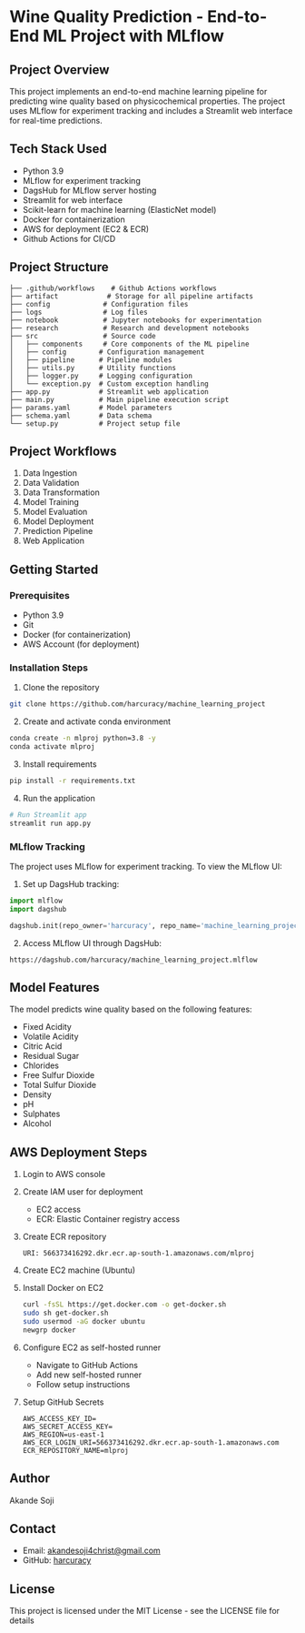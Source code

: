 # Wine Quality Prediction - End-to-End ML Project with MLflow

## Project Overview
This project implements an end-to-end machine learning pipeline for predicting wine quality based on physicochemical properties. The project uses MLflow for experiment tracking and includes a Streamlit web interface for real-time predictions.

## Tech Stack Used
- Python 3.9
- MLflow for experiment tracking
- DagsHub for MLflow server hosting
- Streamlit for web interface
- Scikit-learn for machine learning (ElasticNet model)
- Docker for containerization
- AWS for deployment (EC2 & ECR)
- Github Actions for CI/CD

## Project Structure
```
├── .github/workflows    # Github Actions workflows
├── artifact            # Storage for all pipeline artifacts
├── config             # Configuration files
├── logs               # Log files
├── notebook           # Jupyter notebooks for experimentation
├── research           # Research and development notebooks
├── src                # Source code
│   ├── components     # Core components of the ML pipeline
│   ├── config        # Configuration management
│   ├── pipeline      # Pipeline modules
│   ├── utils.py      # Utility functions
│   ├── logger.py     # Logging configuration
│   └── exception.py  # Custom exception handling
├── app.py            # Streamlit web application
├── main.py           # Main pipeline execution script
├── params.yaml       # Model parameters
├── schema.yaml       # Data schema
└── setup.py          # Project setup file
```

## Project Workflows
1. Data Ingestion
2. Data Validation
3. Data Transformation
4. Model Training
5. Model Evaluation
6. Model Deployment
7. Prediction Pipeline
8. Web Application

## Getting Started

### Prerequisites
- Python 3.9
- Git
- Docker (for containerization)
- AWS Account (for deployment)

### Installation Steps

1. Clone the repository
```bash
git clone https://github.com/harcuracy/machine_learning_project
```

2. Create and activate conda environment
```bash
conda create -n mlproj python=3.8 -y
conda activate mlproj
```

3. Install requirements
```bash
pip install -r requirements.txt
```

4. Run the application
```bash
# Run Streamlit app
streamlit run app.py
```

### MLflow Tracking
The project uses MLflow for experiment tracking. To view the MLflow UI:

1. Set up DagsHub tracking:
```python
import mlflow
import dagshub

dagshub.init(repo_owner='harcuracy', repo_name='machine_learning_project', mlflow=True)
```

2. Access MLflow UI through DagsHub:
```
https://dagshub.com/harcuracy/machine_learning_project.mlflow
```

## Model Features
The model predicts wine quality based on the following features:
- Fixed Acidity
- Volatile Acidity
- Citric Acid
- Residual Sugar
- Chlorides
- Free Sulfur Dioxide
- Total Sulfur Dioxide
- Density
- pH
- Sulphates
- Alcohol

## AWS Deployment Steps

1. Login to AWS console

2. Create IAM user for deployment
   - EC2 access
   - ECR: Elastic Container registry access

3. Create ECR repository
   ```
   URI: 566373416292.dkr.ecr.ap-south-1.amazonaws.com/mlproj
   ```

4. Create EC2 machine (Ubuntu)

5. Install Docker on EC2
   ```bash
   curl -fsSL https://get.docker.com -o get-docker.sh
   sudo sh get-docker.sh
   sudo usermod -aG docker ubuntu
   newgrp docker
   ```

6. Configure EC2 as self-hosted runner
   - Navigate to GitHub Actions
   - Add new self-hosted runner
   - Follow setup instructions

7. Setup GitHub Secrets
   ```
   AWS_ACCESS_KEY_ID=
   AWS_SECRET_ACCESS_KEY=
   AWS_REGION=us-east-1
   AWS_ECR_LOGIN_URI=566373416292.dkr.ecr.ap-south-1.amazonaws.com
   ECR_REPOSITORY_NAME=mlproj
   ```

## Author
Akande Soji

## Contact
- Email: akandesoji4christ@gmail.com
- GitHub: [harcuracy](https://github.com/harcuracy)

## License
This project is licensed under the MIT License - see the LICENSE file for details
